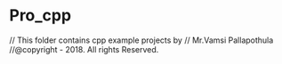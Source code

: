 # Pro_cpp

// This folder contains cpp example projects by
// Mr.Vamsi Pallapothula
//@copyright - 2018. All rights Reserved.
